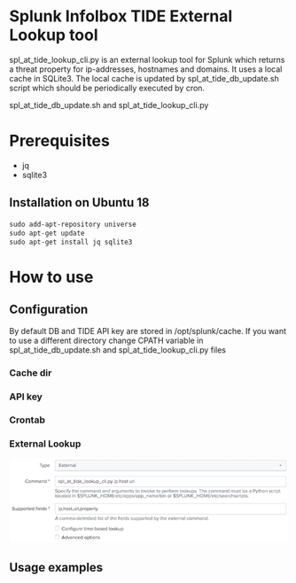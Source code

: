 # Splunk Infolbox TIDE External Lookup tool
spl_at_tide_lookup_cli.py is an external lookup tool for Splunk which returns a threat property for ip-addresses, hostnames and domains. 
It uses a local cache in SQLite3. The local cache is updated by spl_at_tide_db_update.sh script which should be periodically executed by cron.   

spl_at_tide_db_update.sh and spl_at_tide_lookup_cli.py

# Prerequisites 
* jq
* sqlite3

## Installation on Ubuntu 18
```
sudo add-apt-repository universe
sudo apt-get update
sudo apt-get install jq sqlite3
```

# How to use
## Configuration
By default DB and TIDE API key are stored in /opt/splunk/cache. If you want to use a different directory change CPATH variable in spl_at_tide_db_update.sh and spl_at_tide_lookup_cli.py files
### Cache dir
### API key
### Crontab
### External Lookup
<p align="center"><img src="https://github.com/Homas/Splunk_AT_Lookup/blob/master/img/spl_external_lookup.png"></p>


## Usage examples

